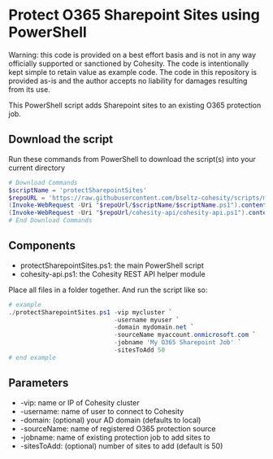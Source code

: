 # Protect O365 Sharepoint Sites using PowerShell

Warning: this code is provided on a best effort basis and is not in any way officially supported or sanctioned by Cohesity. The code is intentionally kept simple to retain value as example code. The code in this repository is provided as-is and the author accepts no liability for damages resulting from its use.

This PowerShell script adds Sharepoint sites to an existing O365 protection job.

## Download the script

Run these commands from PowerShell to download the script(s) into your current directory

```powershell
# Download Commands
$scriptName = 'protectSharepointSites'
$repoURL = 'https://raw.githubusercontent.com/bseltz-cohesity/scripts/master/powershell'
(Invoke-WebRequest -Uri "$repoUrl/$scriptName/$scriptName.ps1").content | Out-File "$scriptName.ps1"; (Get-Content "$scriptName.ps1") | Set-Content "$scriptName.ps1"
(Invoke-WebRequest -Uri "$repoUrl/cohesity-api/cohesity-api.ps1").content | Out-File cohesity-api.ps1; (Get-Content cohesity-api.ps1) | Set-Content cohesity-api.ps1
# End Download Commands
```

## Components

* protectSharepointSites.ps1: the main PowerShell script
* cohesity-api.ps1: the Cohesity REST API helper module

Place all files in a folder together. And run the script like so:

```powershell
# example
./protectSharepointSites.ps1 -vip mycluster `
                             -username myuser `
                             -domain mydomain.net `
                             -sourceName myaccount.onmicrosoft.com `
                             -jobname 'My O365 Sharepoint Job' `
                             -sitesToAdd 50
# end example
```

## Parameters

* -vip: name or IP of Cohesity cluster
* -username: name of user to connect to Cohesity
* -domain: (optional) your AD domain (defaults to local)
* -sourceName: name of registered O365 protection source
* -jobname: name of existing protection job to add sites to
* -sitesToAdd: (optional) number of sites to add (default is 50)
